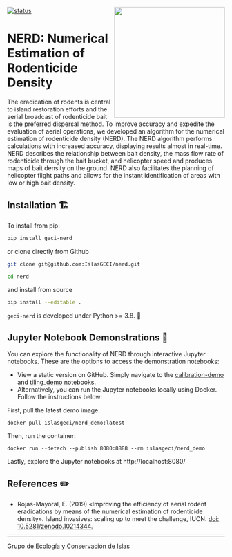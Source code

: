 <a href="https://www.islas.org.mx/"><img src="https://www.islas.org.mx/img/logo.svg" align="right" width="256" /></a>
[![status](https://joss.theoj.org/papers/f68799e8216e0ed1c1d06feb095e6994/status.svg)](https://joss.theoj.org/papers/f68799e8216e0ed1c1d06feb095e6994)
# NERD: Numerical Estimation of Rodenticide Density

The eradication of rodents is central to island restoration efforts and the aerial broadcast of
rodenticide bait is the preferred dispersal method.
To improve accuracy and expedite the evaluation of aerial operations, we developed an algorithm for
the numerical estimation of rodenticide density (NERD).
The NERD algorithm performs calculations with increased accuracy, displaying results almost in real-time.
NERD describes the relationship between bait density, the mass flow rate of rodenticide through the
bait bucket, and helicopter speed and produces maps of bait density on the ground.
NERD also facilitates the planning of helicopter flight paths and allows for the instant
identification of areas with low or high bait density.

## Installation 🏗️

To install from pip:

```bash
pip install geci-nerd
```

or clone directly from Github

```bash
git clone git@github.com:IslasGECI/nerd.git

cd nerd
```

and install from source

```bash
pip install --editable .
```

`geci-nerd` is developed under Python >= 3.8. 🐍

## Jupyter Notebook Demonstrations 📒

You can explore the functionality of NERD through interactive Jupyter notebooks.
These are the options to access the demonstration notebooks:

- View a static version on GitHub.
  Simply navigate to the [calibration-demo](https://github.com/IslasGECI/nerd/blob/develop/examples/calibration-demo.ipynb) and [tiling_demo](https://github.com/IslasGECI/nerd/blob/develop/examples/tiling_demo.ipynb) notebooks.
- Alternatively, you can run the Jupyter notebooks locally using Docker.
  Follow the instructions below:

First, pull the latest demo image:

```shell
docker pull islasgeci/nerd_demo:latest
```

Then, run the container:

```shell
docker run --detach --publish 8080:8888 --rm islasgeci/nerd_demo
```

Lastly, explore the Jupyter notebooks at http://localhost:8080/

## References ✏️

- Rojas-Mayoral, E. (2019) «Improving the efficiency of aerial rodent eradications by means of the numerical estimation of rodenticide density». Island invasives: scaling up to meet the challenge, IUCN. [doi: 10.5281/zenodo.10214344.](https://doi.org/10.5281/zenodo.10214344)

---

[Grupo de Ecología y Conservación de Islas](https://www.islas.org.mx/)
